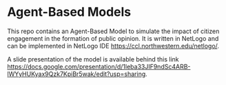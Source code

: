 # Agent-Based Models
This repo contains an Agent-Based Model to simulate the impact of citizen engagement in the formation of public opinion. 
It is written in NetLogo and can be implemented in NetLogo IDE https://ccl.northwestern.edu/netlogo/. 

A slide presentation of the model is available behind this link https://docs.google.com/presentation/d/1leba33JIF9ndSc4ARB-lWYyHUKyax9Qzk7KpiBr5wak/edit?usp=sharing.
